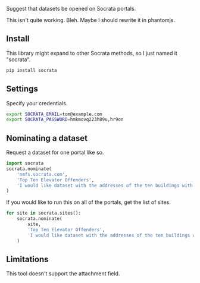 Suggest that datasets be opened on Socrata portals.

This isn't quite working. Bleh. Maybe I should rewrite it in phantomjs.

## Install
This library might expand to other Socrata methods,
so I just named it "socrata".

```sh
pip install socrata
```

## Settings
Specify your credentials.

```sh
export SOCRATA_EMAIL=tom@example.com
export SOCRATA_PASSWORD=hmkmovq223h89u,hr9on
```

## Nominating a dataset
Request a dataset for one portal like so.

```python
import socrata
socrata.nominate(
    'nmfs.socrata.com',
    'Top Ten Elevator Offenders',
    'I would like dataset with the addresses of the ten buildings with the most offensive elevators.'
)
```

If you would like to run this on all of the portals,
get the list of sites.

```python
for site in socrata.sites():
    socrata.nominate(
        site, 
        'Top Ten Elevator Offenders',
        'I would like dataset with the addresses of the ten buildings with the most offensive elevators.'
    )
```

## Limitations
This tool doesn't support the attachment field.
